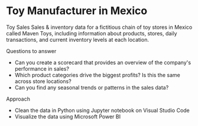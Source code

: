 # Toy Manufacturer in Mexico

Toy Sales
Sales & inventory data for a fictitious chain of toy stores in Mexico called Maven Toys, including information about products, stores, daily transactions, and current inventory levels at each location.

Questions to answer
- Can you create a scorecard that provides an overview of the company's performance in sales?
- Which product categories drive the biggest profits? Is this the same across store locations?
- Can you find any seasonal trends or patterns in the sales data?

Approach
- Clean the data in Python using Jupyter notebook on Visual Studio Code
- Visualize the data using Microsoft Power BI



